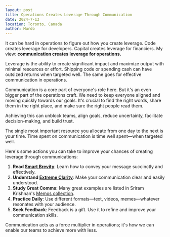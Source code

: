 ```yaml
---
layout: post
title: Operations Creates Leverage Through Communication
date: 2024-7-13
location: Toronto, Canada
author: Murdo
---
```

It can be hard in operations to figure out how you create leverage. Code creates leverage for developers. Capital creates leverage for financiers. My view: **communication creates leverage for operations.**

Leverage is the ability to create significant impact and maximize output with minimal resources or effort. Shipping code or spending cash can have outsized returns when targeted well. The same goes for effective communication in operations.

Communication is a core part of everyone's role here. But it's an even bigger part of the operations craft. We need to keep everyone aligned and moving quickly towards our goals. It's crucial to find the right words, share them in the right place, and make sure the right people read them.

Achieving this can unblock teams, align goals, reduce uncertainty, facilitate decision-making, and build trust.

The single most important resource you allocate from one day to the next is your time. Time spent on communication is time well spent—when targeted well.

Here's some actions you can take to improve your chances of creating leverage through communications:
1. **Read [Smart Brevity](https://www.axios.com/smart-brevity)**: Learn how to convey your message succinctly and effectively.
2. **Understand [Extreme Clarity](https://jon.paris/2023/06/20/extremeclarity/)**: Make your communication clear and easily understood.
3. **Study Great Comms:** Many great examples are listed in Sriram Krishnan's [Memos collection](https://sriramk.com/memos/).
4. **Practice Daily**: Use different formats—text, videos, memes—whatever resonates with your audience.
5. **Seek Feedback**: Feedback is a gift. Use it to refine and improve your communication skills.

Communication acts as a force multiplier in operations; it's how we can enable our teams to achieve more with less.
